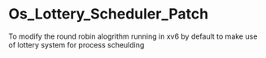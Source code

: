 # Os_Lottery_Scheduler_Patch
 To modify the round robin alogrithm running in xv6 by default to make use of lottery system for process scheulding
